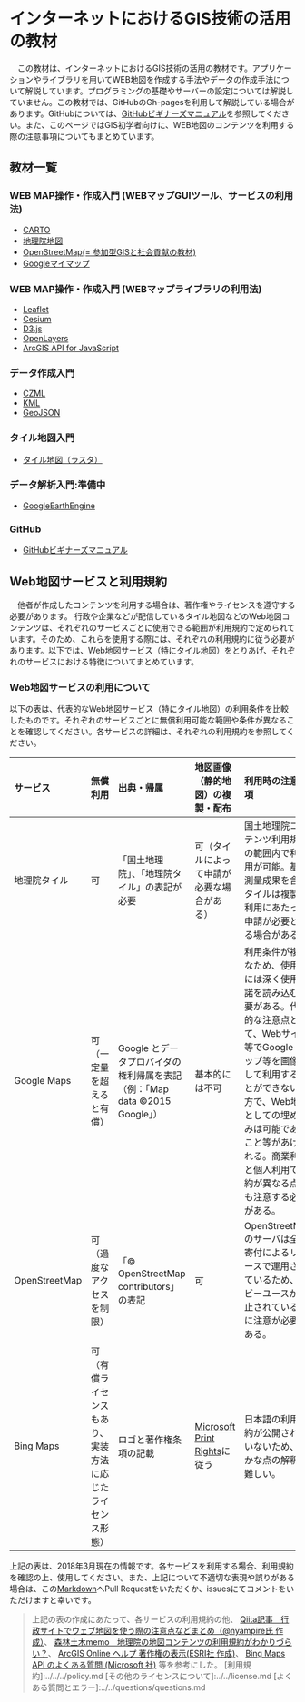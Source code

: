 # インターネットにおけるGIS技術の活用の教材
　この教材は、インターネットにおけるGIS技術の活用の教材です。アプリケーションやライブラリを用いてWEB地図を作成する手法やデータの作成手法について解説しています。プログラミングの基礎やサーバーの設定については解説していません。この教材では、GitHubのGh-pagesを利用して解説している場合があります。GitHubについては、[GitHubビギナーズマニュアル](./GitHub/GitHub.md)を参照してください。また、このページではGIS初学者向けに、WEB地図のコンテンツを利用する際の注意事項についてもまとめています。

## 教材一覧

### WEB MAP操作・作成入門 (WEBマップGUIツール、サービスの利用法)
- [CARTO](./CARTO/CARTO.md)
- [地理院地図](./gsimap/gsimap.md)
- [OpenStreetMap(= 参加型GISと社会貢献の教材)](../26/26.md)
- [Googleマイマップ](./Google_mymap/Google_mymap.md)

### WEB MAP操作・作成入門 (WEBマップライブラリの利用法)
- [Leaflet](./Leaflet/Leaflet.md)
- [Cesium](./Cesium/Cesium.md)
- [D3.js](./D3js/D3js.md)
- [OpenLayers](./OpenLayers/OpenLayers.md)
- [ArcGIS API for JavaScript](./arcgisapi4js/arcgisapi4js.md)

### データ作成入門
- [CZML](./CZML/CZML.md)
- [KML](./KML/KML.md)
- [GeoJSON](./GeoJSON/GeoJSON.md)

### タイル地図入門
- [タイル地図（ラスタ）](./rastertile/rastertile.md)

### データ解析入門:準備中
- [GoogleEarthEngine](#)

### GitHub
- [GitHubビギナーズマニュアル](./GitHub/GitHub.md)

## Web地図サービスと利用規約
　他者が作成したコンテンツを利用する場合は、著作権やライセンスを遵守する必要があります。
行政や企業などが配信しているタイル地図などのWeb地図コンテンツは、それぞれのサービスごとに使用できる範囲が利用規約で定められています。そのため、これらを使用する際には、それぞれの利用規約に従う必要があります。以下では、Web地図サービス（特にタイル地図）をとりあげ、それぞれのサービスにおける特徴についてまとめています。

### Web地図サービスの利用について
以下の表は、代表的なWeb地図サービス（特にタイル地図）の利用条件を比較したものです。それぞれのサービスごとに無償利用可能な範囲や条件が異なることを確認してください。各サービスの詳細は、それぞれの利用規約を参照してください。

|サービス|無償利用|出典・帰属|地図画像（静的地図）の複製・配布|利用時の注意事項|詳細(URL)|
|:---|:---|:---|:---|:---|:---|
|地理院タイル|可|「国土地理院」、「地理院タイル」の表記が必要|可（タイルによって申請が必要な場合がある）|国土地理院コンテンツ利用規約の範囲内で利活用が可能。基本測量成果を含むタイルは複製、利用にあたって申請が必要となる場合がある。|[地理院タイルのご利用について](https://maps.gsi.go.jp/help/use.html)|
|Google Maps|可（一定量を超えると有償）|Google とデータプロバイダの権利帰属を表記（例：「Map data ©2015 Google」）|基本的には不可|利用条件が複雑なため、使用時には深く使用許諾を読み込む必要がある。代表的な注意点として、Webサイト等でGoogle マップ等を画像として利用することができない一方で、Web地図としての埋め込みは可能であること等があげられる。商業利用と個人利用で制約が異なる点にも注意する必要がある。|[Google マップ、Google Earth、ストリートビューの使用](https://www.google.com/permissions/geoguidelines/)|
|OpenStreetMap|可（過度なアクセスを制限）|「© OpenStreetMap contributors」の表記|可|OpenStreetMapのサーバは全て寄付によるリソースで運用されているため、ヘビーユースが禁止されている点に注意が必要である。|[Tile Usage Policy](https://operations.osmfoundation.org/policies/tiles/)|
|Bing Maps|可（有償ライセンスもあり、実装方法に応じたライセンス形態）|ロゴと著作権条項の記載|[Microsoft Print Rights](https://www.microsoft.com/en-us/maps/product/print-rights)に従う|日本語の利用規約が公開されていないため、細かな点の解釈が難しい。|[Microsoft® Bing™ Maps Platform APIs' Terms Of Use](https://www.microsoft.com/en-us/maps/product)|


上記の表は、2018年3月現在の情報です。各サービスを利用する場合、利用規約を確認の上、使用してください。また、上記について不適切な表現や誤りがある場合は、この[Markdown](./README.md)へPull Requestをいただくか、issuesにてコメントをいただけますと幸いです。

> 上記の表の作成にあたって、各サービスの利用規約の他、
[Qiita記事　行政サイトでウェブ地図を使う際の注意点などまとめ（@nyampire氏 作成）](https://qiita.com/nyampire/items/5fd06107f25bc12a526f)、
[森林土木memo　地理院の地図コンテンツの利用規約がわかりづらい？](http://koutochas.seesaa.net/article/422316884.html)、
[ArcGIS Online ヘルプ 著作権の表示(ESRI社 作成)](http://doc.arcgis.com/ja/arcgis-online/reference/display-copyrights.htm)、
[Bing Maps API のよくある質問 (Microsoft 社)](https://www.xlsoft.com/jp/products/bing_maps/faq.html)
等を参考にした。
[利用規約]:../../../policy.md
[その他のライセンスについて]:../../license.md
[よくある質問とエラー]:../../questions/questions.md

[GISの基本概念]:../../00/00.md
[QGISビギナーズマニュアル]:../../QGIS/QGIS.md
[GRASSビギナーズマニュアル]:../../GRASS/GRASS.md
[リモートセンシングとその解析]:../../06/06.md
[既存データの地図データと属性データ]:../../07/07.md
[空間データ]:../../08/08.md
[空間データベース]:../../09/09.md
[空間データの統合・修正]:../../10/10.md
[基本的な空間解析]:../../11/11.md
[ネットワーク分析]:../../12/12.md
[領域分析]:../../13/13.md
[点データの分析]:../../14/14.md
[ラスタデータの分析]:../../15/15.md
[傾向面分析]:../../16/16.md
[空間的自己相関]:../../17/17.md
[空間補間]:../../18/18.md
[空間相関分析]:../../19/19.md
[空間分析におけるスケール]:../../20/20.md
[視覚的伝達]:../../21/21.md
[参加型GISと社会貢献]:../../26/26.md

[地理院地図]:https://maps.gsi.go.jp
[e-Stat]:https://www.e-stat.go.jp/
[国土数値情報]:http://nlftp.mlit.go.jp/ksj/
[基盤地図情報]:http://www.gsi.go.jp/kiban/
[地理院タイル]:http://maps.gsi.go.jp/development/ichiran.html

[課題ページ_QGISビギナーズマニュアル]:../../tasks/t_qgis_entry.md
[課題ページ_GRASSビギナーズマニュアル]:../../tasks/t_grass_entry.md
[課題ページ_リモートセンシングとその解析]:../../tasks/t_06.md
[課題ページ_既存データの地図データと属性データ]:../../tasks/t_07.md
[課題ページ_空間データ]:../../tasks/t_08.md
[課題ページ_空間データベース]:../../tasks/t_09.md
[課題ページ_空間データの統合・修正]:../../tasks/t_10.md
[課題ページ_基本的な空間解析]:../../tasks/t_11.md
[課題ページ_ネットワーク分析]:../../tasks/t_12.md
[課題ページ_基本的な空間解析]:../../tasks/t_13.md
[課題ページ_点データの分析]:../../tasks/t_14.md
[課題ページ_ラスタデータの分析]:../../tasks/t_15.md
[課題ページ_空間補間]:../../tasks/t_18.md
[課題ページ_視覚的伝達]:../../tasks/t_21.md
[課題ページ_参加型GISと社会貢献]:../../tasks/t_26.md

